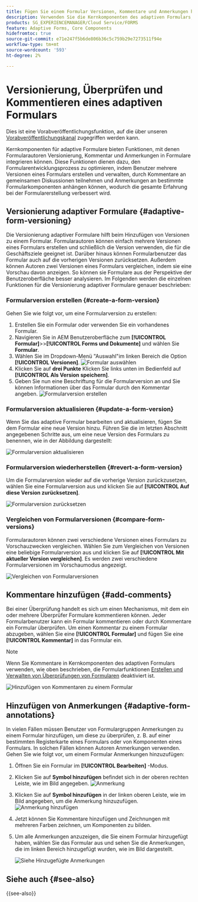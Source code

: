 ```yaml
---
title: Fügen Sie einem Formular Versionen, Kommentare und Anmerkungen hinzu.
description: Verwenden Sie die Kernkomponenten des adaptiven Formulars, um einem adaptiven Formular Kommentare, Anmerkungen und Versionierungen hinzuzufügen.
products: SG_EXPERIENCEMANAGER/Cloud Service/FORMS
feature: Adaptive Forms, Core Components
hidefromtoc: true
source-git-commit: e71e247f5b6de806b36c5c759b29e7273511f94e
workflow-type: tm+mt
source-wordcount: '593'
ht-degree: 2%

---
```


# Versionierung, Überprüfen und Kommentieren eines adaptiven Formulars

<!--Before you can use versionings, comments, and annotations in an Adaptive Form, you must ensure you have [enabled Adaptive Form Core Components](
https://experienceleague.adobe.com/en/docs/experience-manager-cloud-service/content/forms/setup-configure-migrate/enable-adaptive-forms-core-components).-->

<!--Adaptive Form Core Components facilitates to add versionings, comments, and annotations to a form. These features helps form authors and users to enhance the form development process where they can create multiple versions of a form, collaborate and add their comments to a form, and add annotations to form components.-->

<span class="preview"> Dies ist eine Vorabveröffentlichungsfunktion, auf die über unseren [Vorabveröffentlichungskanal](https://experienceleague.adobe.com/docs/experience-manager-cloud-service/content/release-notes/prerelease.html?lang=de#new-features) zugegriffen werden kann. </span>


Kernkomponenten für adaptive Formulare bieten Funktionen, mit denen Formularautoren Versionierung, Kommentar und Anmerkungen in Formulare integrieren können. Diese Funktionen dienen dazu, den Formularentwicklungsprozess zu optimieren, indem Benutzer mehrere Versionen eines Formulars erstellen und verwalten, durch Kommentare an gemeinsamen Diskussionen teilnehmen und Anmerkungen an bestimmte Formularkomponenten anhängen können, wodurch die gesamte Erfahrung bei der Formularerstellung verbessert wird.


## Versionierung adaptiver Formulare {#adaptive-form-versioning}

Die Versionierung adaptiver Formulare hilft beim Hinzufügen von Versionen zu einem Formular. Formularautoren können einfach mehrere Versionen eines Formulars erstellen und schließlich die Version verwenden, die für die Geschäftsziele geeignet ist. Darüber hinaus können Formularbenutzer das Formular auch auf die vorherigen Versionen zurücksetzen. Außerdem können Autoren zwei Versionen eines Formulars vergleichen, indem sie eine Vorschau davon anzeigen. So können sie Formulare aus der Perspektive der Benutzeroberfläche besser analysieren. Im Folgenden werden die einzelnen Funktionen für die Versionierung adaptiver Formulare genauer beschrieben:

### Formularversion erstellen {#create-a-form-version}

Gehen Sie wie folgt vor, um eine Formularversion zu erstellen:

1. Erstellen Sie ein Formular oder verwenden Sie ein vorhandenes Formular.
1. Navigieren Sie in AEM Benutzeroberfläche zum **[!UICONTROL Formular]**>>**[!UICONTROL Forms und Dokumente]** und wählen Sie **Formular**.
1. Wählen Sie im Dropdown-Menü &quot;Auswahl&quot;im linken Bereich die Option **[!UICONTROL Versionen]**.
   ![Formular auswählen](select-a-form.png)
1. Klicken Sie auf **drei Punkte** Klicken Sie links unten im Bedienfeld auf **[!UICONTROL Als Version speichern]**.
1. Geben Sie nun eine Beschriftung für die Formularversion an und Sie können Informationen über das Formular durch den Kommentar angeben.
   ![Formularversion erstellen](create-a-form-version.png)

### Formularversion aktualisieren {#update-a-form-version}

Wenn Sie das adaptive Formular bearbeiten und aktualisieren, fügen Sie dem Formular eine neue Version hinzu. Führen Sie die im letzten Abschnitt angegebenen Schritte aus, um eine neue Version des Formulars zu benennen, wie in der Abbildung dargestellt:

![Formularversion aktualisieren](update-a-form-version.png)

### Formularversion wiederherstellen {#revert-a-form-version}

Um die Formularversion wieder auf die vorherige Version zurückzusetzen, wählen Sie eine Formularversion aus und klicken Sie auf **[!UICONTROL Auf diese Version zurücksetzen]**.

![Formularversion zurücksetzen](revert-form-version.png)

### Vergleichen von Formularversionen {#compare-form-versions}

Formularautoren können zwei verschiedene Versionen eines Formulars zu Vorschauzwecken vergleichen. Wählen Sie zum Vergleichen von Versionen eine beliebige Formularversion aus und klicken Sie auf **[!UICONTROL Mit aktueller Version vergleichen]**. Es werden zwei verschiedene Formularversionen im Vorschaumodus angezeigt.

![Vergleichen von Formularversionen](compare-form-versions.png)

## Kommentare hinzufügen {#add-comments}

Bei einer Überprüfung handelt es sich um einen Mechanismus, mit dem ein oder mehrere Überprüfer Formulare kommentieren können. Jeder Formularbenutzer kann ein Formular kommentieren oder durch Kommentare ein Formular überprüfen. Um einen Kommentar zu einem Formular abzugeben, wählen Sie eine **[!UICONTROL Formular]** und fügen Sie eine **[!UICONTROL Kommentar]** in das Formular ein.

>[!NOTE]
> Wenn Sie Kommentare in Kernkomponenten des adaptiven Formulars verwenden, wie oben beschrieben, die Formularfunktionen [Erstellen und Verwalten von Überprüfungen von Formularen](/help/forms/create-reviews-forms.md) deaktiviert ist.


![Hinzufügen von Kommentaren zu einem Formular](form-comments.png)

## Hinzufügen von Anmerkungen {#adaptive-form-annotations}

In vielen Fällen müssen Benutzer von Formulargruppen Anmerkungen zu einem Formular hinzufügen, um diese zu überprüfen, z. B. auf einer bestimmten Registerkarte eines Formulars oder von Komponenten eines Formulars. In solchen Fällen können Autoren Anmerkungen verwenden. Gehen Sie wie folgt vor, um einem Formular Anmerkungen hinzuzufügen:

1. Öffnen Sie ein Formular im **[!UICONTROL Bearbeiten]** -Modus.

1. Klicken Sie auf **Symbol hinzufügen** befindet sich in der oberen rechten Leiste, wie im Bild angegeben.
   ![Anmerkung](annotation.png)

1. Klicken Sie auf **Symbol hinzufügen** in der linken oberen Leiste, wie im Bild angegeben, um die Anmerkung hinzuzufügen.
   ![Anmerkung hinzufügen](add-annotation.png)

1. Jetzt können Sie Kommentare hinzufügen und Zeichnungen mit mehreren Farben zeichnen, um Komponenten zu bilden.

1. Um alle Anmerkungen anzuzeigen, die Sie einem Formular hinzugefügt haben, wählen Sie das Formular aus und sehen Sie die Anmerkungen, die im linken Bereich hinzugefügt wurden, wie im Bild dargestellt.

   ![Siehe Hinzugefügte Anmerkungen](see-annotations.png)

## Siehe auch {#see-also}

{{see-also}}
